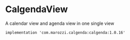 # CalgendaView
A calendar view and agenda view in one single view


    implementation 'com.marozzi.calgenda:calgenda:1.0.16'